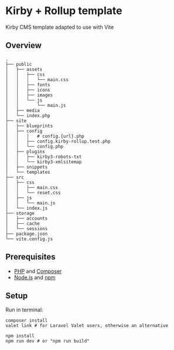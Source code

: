 # Kirby + Rollup template

Kirby CMS template adapted to use with Vite

## Overview

```shell
.
├── public
│   ├── assets
│   │   ├── css
│   │   │   └── main.css
│   │   ├── fonts
│   │   ├── icons
│   │   ├── images
│   │   └── js
│   │       └── main.js
│   ├── media
│   └── index.php
├── site
│   ├── blueprints
│   ├── config
│   │   │   # config.{url}.php
│   │   ├── config.kirby-rollup.test.php
│   │   └── config.php
│   ├── plugins
│   │   ├── kirby3-robots-txt
│   │   └── kirby3-xmlsitemap
│   ├── snippets
│   └── templates
├── src
│   ├── css
│   │   ├── main.css
│   │   └── reset.css
│   ├── js
│   │   └── main.js
│   └── index.js
├── storage
│   ├── accounts
│   ├── cache
│   └── sessions
├── package.json
└── vite.config.js
```

## Prerequisites

- [PHP](https://www.php.net) and [Composer](https://getcomposer.org)  
- [Node.js](https://nodejs.org/) and [npm](https://www.npmjs.com/)

## Setup

Run in terminal:
```shell
composer install
valet link # for Laravel Valet users, otherwise an alternative

npm install
npm run dev # or "npm run build"
```
